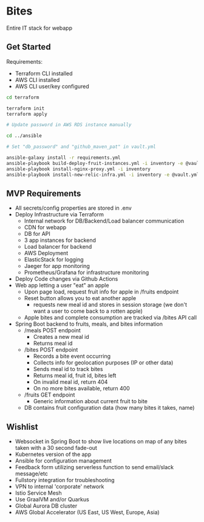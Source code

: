 # Bites

Entire IT stack for webapp


## Get Started

Requirements:

- Terraform CLI installed
- AWS CLI installed
- AWS CLI user/key configured

```bash
cd terraform

terraform init
terraform apply

# Update password in AWS RDS instance manually

cd ../ansible

# Set "db_password" and "github_maven_pat" in vault.yml

ansible-galaxy install -r requirements.yml
ansible-playbook build-deploy-fruit-instances.yml -i inventory -e @vault.yml --ask-vault-pass
ansible-playbook install-nginx-proxy.yml -i inventory
ansible-playbook install-new-relic-infra.yml -i inventory -e @vault.yml --ask-vault-pass

```

## MVP Requirements

- All secrets/config properties are stored in .env
- Deploy Infrastructure via Terraform
    - Internal network for DB/Backend/Load balancer communication
    - CDN for webapp
    - DB for API
    - 3 app instances for backend
    - Load balancer for backend
    - AWS Deployment
    - ElasticStack for logging
    - Jaeger for app monitoring
    - Prometheus/Grafana for infrastructure monitoring
- Deploy Code changes via Github Actions
- Web app letting a user "eat" an apple
    - Upon page load, request fruit info for apple in /fruits endpoint
    - Reset button allows you to eat another apple
        - requests new meal id and stores in session storage (we don't want a user to come back to a rotten apple)
    - Apple bites and complete consumption are tracked via /bites API call
- Spring Boot backend to fruits, meals, and bites information
    - /meals POST endpoint
        - Creates a new meal id
        - Returns meal id
    - /bites POST endpoint
        - Records a bite event occurring
        - Collects info for geolocation purposes (IP or other data)
        - Sends meal id to track bites
        - Returns meal id, fruit id, bites left
        - On invalid meal id, return 404
        - On no more bites available, return 400
    - /fruits GET endpoint
        - Generic information about current fruit to bite
    - DB contains fruit configuration data (how many bites it takes, name)

## Wishlist

- Websocket in Spring Boot to show live locations on map of any bites taken with a 30 second fade-out
- Kubernetes version of the app
- Ansible for configuration management
- Feedback form utilizing serverless function to send email/slack message/etc
- Fullstory integration for troubleshooting
- VPN to internal 'corporate' network
- Istio Service Mesh
- Use GraalVM and/or Quarkus
- Global Aurora DB cluster
- AWS Global Accelerator (US East, US West, Europe, Asia)
